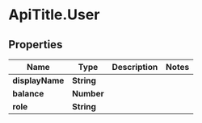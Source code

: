 # ApiTitle.User

## Properties

Name | Type | Description | Notes
------------ | ------------- | ------------- | -------------
**displayName** | **String** |  | 
**balance** | **Number** |  | 
**role** | **String** |  | 



